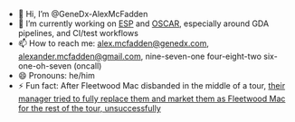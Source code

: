 - 👋 Hi, I’m @GeneDx-AlexMcFadden
- 🌱 I’m currently working on [ESP](https://github.com/genedx/esp) and [OSCAR](https://github.com/genedx/oscar), especially around GDA pipelines, and CI/test workflows
- 📫 How to reach me: alex.mcfadden@genedx.com, alexander.mcfadden@gmail.com, nine-seven-one four-eight-two six-one-oh-seven (oncall)
- 😄 Pronouns: he/him
- ⚡ Fun fact: After Fleetwood Mac disbanded in the middle of a tour, [their manager tried to fully replace them and market them as Fleetwood Mac for the rest of the tour, unsuccessfully](https://en.wikipedia.org/wiki/Fleetwood_Mac#1973%E2%80%931974:_Name_dispute_and_%22fake_Fleetwood_Mac%22)
<!---
GeneDx-AlexMcFadden/GeneDx-AlexMcFadden is a ✨ special ✨ repository because its `README.md` (this file) appears on your GitHub profile.
You can click the Preview link to take a look at your changes.
--->
